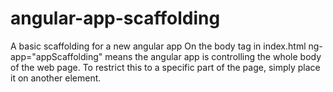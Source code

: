 # angular-app-scaffolding

A basic scaffolding for a new angular app
On the body tag in index.html ng-app="appScaffolding" means the angular app is controlling the whole body of the web page.
To restrict this to a specific part of the page, simply place it on another element.
